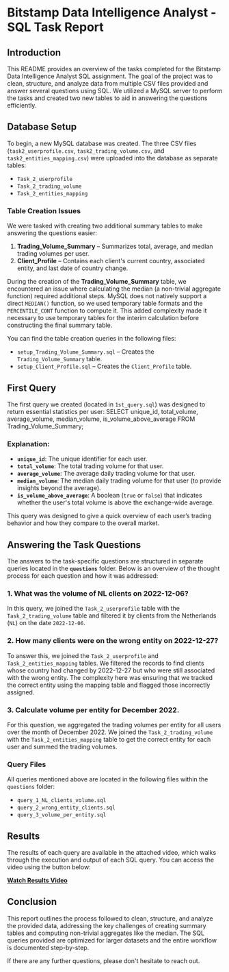 # Bitstamp Data Intelligence Analyst - SQL Task Report

## Introduction

This README provides an overview of the tasks completed for the Bitstamp Data Intelligence Analyst SQL assignment. The goal of the project was to clean, structure, and analyze data from multiple CSV files provided and answer several questions using SQL. We utilized a MySQL server to perform the tasks and created two new tables to aid in answering the questions efficiently. 

## Database Setup

To begin, a new MySQL database was created. The three CSV files (`task2_userprofile.csv`, `task2_trading_volume.csv`, and `task2_entities_mapping.csv`) were uploaded into the database as separate tables:
- `Task_2_userprofile`
- `Task_2_trading_volume`
- `Task_2_entities_mapping`

### Table Creation Issues

We were tasked with creating two additional summary tables to make answering the questions easier:
1. **Trading_Volume_Summary** – Summarizes total, average, and median trading volumes per user.
2. **Client_Profile** – Contains each client's current country, associated entity, and last date of country change.

During the creation of the **Trading_Volume_Summary** table, we encountered an issue where calculating the median (a non-trivial aggregate function) required additional steps. MySQL does not natively support a direct `MEDIAN()` function, so we used temporary table formats and the `PERCENTILE_CONT` function to compute it. This added complexity made it necessary to use temporary tables for the interim calculation before constructing the final summary table.

You can find the table creation queries in the following files:
- `setup_Trading_Volume_Summary.sql` – Creates the `Trading_Volume_Summary` table.
- `setup_Client_Profile.sql` – Creates the `Client_Profile` table.

## First Query

The first query we created (located in `1st_query.sql`) was designed to return essential statistics per user:
SELECT 
    unique_id,
    total_volume,
    average_volume,
    median_volume,
    is_volume_above_average
FROM 
    Trading_Volume_Summary;

### Explanation:
- **`unique_id`**: The unique identifier for each user.
- **`total_volume`**: The total trading volume for that user.
- **`average_volume`**: The average daily trading volume for that user.
- **`median_volume`**: The median daily trading volume for that user (to provide insights beyond the average).
- **`is_volume_above_average`**: A boolean (`true` or `false`) that indicates whether the user's total volume is above the exchange-wide average.

This query was designed to give a quick overview of each user’s trading behavior and how they compare to the overall market.

## Answering the Task Questions

The answers to the task-specific questions are structured in separate queries located in the **`questions`** folder. Below is an overview of the thought process for each question and how it was addressed:

### 1. What was the volume of NL clients on 2022-12-06?

In this query, we joined the `Task_2_userprofile` table with the `Task_2_trading_volume` table and filtered it by clients from the Netherlands (`NL`) on the date `2022-12-06`.

### 2. How many clients were on the wrong entity on 2022-12-27?

To answer this, we joined the `Task_2_userprofile` and `Task_2_entities_mapping` tables. We filtered the records to find clients whose country had changed by 2022-12-27 but who were still associated with the wrong entity. The complexity here was ensuring that we tracked the correct entity using the mapping table and flagged those incorrectly assigned.

### 3. Calculate volume per entity for December 2022.

For this question, we aggregated the trading volumes per entity for all users over the month of December 2022. We joined the `Task_2_trading_volume` with the `Task_2_entities_mapping` table to get the correct entity for each user and summed the trading volumes.

### Query Files

All queries mentioned above are located in the following files within the `questions` folder:
- `query_1_NL_clients_volume.sql`
- `query_2_wrong_entity_clients.sql`
- `query_3_volume_per_entity.sql`

## Results

The results of each query are available in the attached video, which walks through the execution and output of each SQL query. You can access the video using the button below:

[**Watch Results Video**](https://drive.google.com/file/d/1Nloyx5M0S61npdLjUg-3pybU4LsMNlqK/view?usp=sharing)

## Conclusion

This report outlines the process followed to clean, structure, and analyze the provided data, addressing the key challenges of creating summary tables and computing non-trivial aggregates like the median. The SQL queries provided are optimized for larger datasets and the entire workflow is documented step-by-step.

If there are any further questions, please don't hesitate to reach out.

